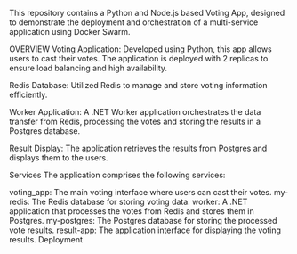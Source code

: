 This repository contains a Python and Node.js based Voting App, designed to demonstrate the deployment and orchestration of a multi-service application using Docker Swarm.

OVERVIEW
Voting Application: Developed using Python, this app allows users to cast their votes. The application is deployed with 2 replicas to ensure load balancing and high availability.

Redis Database: Utilized Redis to manage and store voting information efficiently.

Worker Application: A .NET Worker application orchestrates the data transfer from Redis, processing the votes and storing the results in a Postgres database.

Result Display: The application retrieves the results from Postgres and displays them to the users.

Services
The application comprises the following services:

voting_app: The main voting interface where users can cast their votes.
my-redis: The Redis database for storing voting data.
worker: A .NET application that processes the votes from Redis and stores them in Postgres.
my-postgres: The Postgres database for storing the processed vote results.
result-app: The application interface for displaying the voting results.
Deployment

